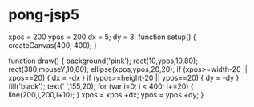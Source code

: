 # pong-jsp5
xpos = 200
ypos = 200
dx = 5;
dy = 3;
function setup() {
  createCanvas(400, 400);
}

function draw() {
  background('pink');
  rect(10,ypos,10,80);
  rect(380,mouseY,10,80);
  ellipse(xpos,ypos,20,20);
  if (xpos>=width-20 || xpos==20)
    {
      dx = -dx
    }
  if (ypos>=height-20 || ypos==20)
    {
      dy = -dy
    }
  fill('black');
  text('      ',155,20);
  for (var i=0; i < 400; i+=20) {
     line(200,i,200,i+10);
  } 
  xpos = xpos +dx;
  ypos = ypos +dy;
}
